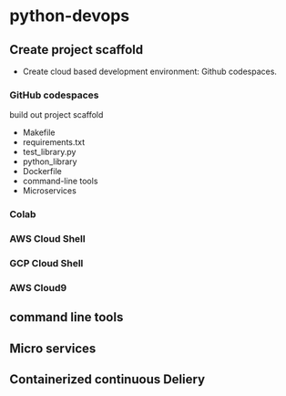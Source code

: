 # python-devops

## Create project scaffold

* Create cloud based development environment: Github codespaces.

### GitHub codespaces
build out project scaffold
* Makefile
* requirements.txt
* test_library.py
* python_library
* Dockerfile
* command-line tools
* Microservices
### Colab

### AWS Cloud Shell
### GCP Cloud Shell
### AWS Cloud9

## command line tools

## Micro services

## Containerized continuous Deliery
